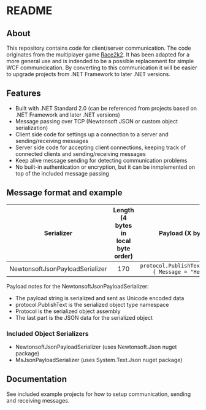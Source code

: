 # README #

## About ##

This repository contains code for client/server communication. The code originates from the multiplayer game [Race2k2](https://drive.google.com/drive/folders/1xs8oNkufM9pY0HBzyRL5-QLYBrGgvlLj). It has been adapted for a more general use and is indended to be a possible replacement for simple WCF communcication. By converting to this communication it will be easier to upgrade projects from .NET Framework to later .NET versions.

## Features ##

* Built with .NET Standard 2.0 (can be referenced from projects based on .NET Framework and later .NET versions)
* Message passing over TCP (Newtonsoft JSON or custom object serialization)
* Client side code for settings up a connection to a server and sending/receiving messages
* Server side code for accepting client connections, keeping track of connected clients and sending/receiving messages
* Keep alive message sending for detecting communication problems
* No built-in authentication or encryption, but it can be inmplemented on top of the included message passing

## Message format and example ##

| Serializer                      | Length (4 bytes in local byte order) | Payload (X bytes)                                     |
|:-------------------------------:|:------------------------------------:|:-----------------------------------------------------:|
| NewtonsoftJsonPayloadSerializer |             170                      | `protocol.PublishText,Protocol { Message = "Hello" }` |

Payload notes for the NewtonsoftJsonPayloadSerializer:

* The payload string is serialized and sent as Unicode encoded data
* protocol.PublishText is the serialized object type namespace
* Protocol is the serialized object assembly
* The last part is the JSON data for the serialized object

### Included Object Serializers ###

* NewtonsoftJsonPayloadSerializer (uses Newtonsoft.Json nuget package)
* MsJsonPayloadSerializer (uses System.Text.Json nuget package)

## Documentation ##

See included example projects for how to setup communication, sending and receiving messages.

